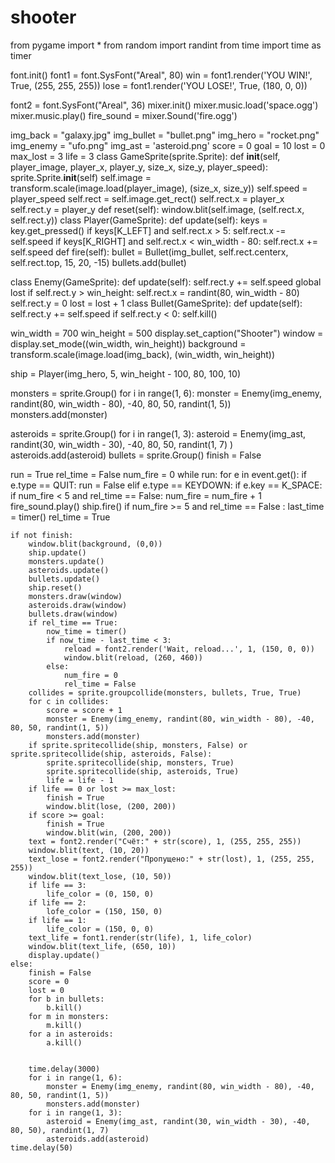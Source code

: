 # shooter
from pygame import *
from random import randint
from time import time as timer

font.init()
font1 = font.SysFont("Areal", 80)
win = font1.render('YOU WIN!', True, (255, 255, 255))
lose = font1.render('YOU LOSE!', True, (180, 0, 0))

font2 = font.SysFont("Areal", 36)
mixer.init()
mixer.music.load('space.ogg')
mixer.music.play()
fire_sound = mixer.Sound('fire.ogg')

img_back = "galaxy.jpg"
img_bullet = "bullet.png"
img_hero = "rocket.png"
img_enemy = "ufo.png"
img_ast = 'asteroid.png'
score = 0
goal = 10
lost = 0
max_lost = 3
life = 3
class GameSprite(sprite.Sprite):
    def __init__(self, player_image, player_x, player_y, size_x, size_y, player_speed):
        sprite.Sprite.__init__(self)
        self.image = transform.scale(image.load(player_image), (size_x, size_y))
        self.speed = player_speed
        self.rect = self.image.get_rect()
        self.rect.x = player_x
        self.rect.y = player_y
    def reset(self):
        window.blit(self.image, (self.rect.x, self.rect.y))
class Player(GameSprite):
    def update(self):
        keys = key.get_pressed()
        if keys[K_LEFT] and self.rect.x > 5:
            self.rect.x -= self.speed
        if keys[K_RIGHT] and self.rect.x < win_width - 80:
            self.rect.x += self.speed
    def fire(self):
        bullet = Bullet(img_bullet, self.rect.centerx, self.rect.top, 15, 20, -15)
        bullets.add(bullet)

class Enemy(GameSprite):
    def update(self):
        self.rect.y += self.speed
        global lost
        if self.rect.y > win_height:
            self.rect.x = randint(80, win_width - 80)
            self.rect.y = 0
            lost = lost + 1
class Bullet(GameSprite):
    def update(self):
        self.rect.y += self.speed
        if self.rect.y < 0:
            self.kill()

win_width = 700
win_height = 500
display.set_caption("Shooter")
window = display.set_mode((win_width, win_height))
background = transform.scale(image.load(img_back), (win_width, win_height))

ship = Player(img_hero, 5, win_height - 100, 80, 100, 10)

monsters = sprite.Group()
for i in range(1, 6):
    monster = Enemy(img_enemy, randint(80, win_width - 80), -40, 80, 50, randint(1, 5))
    monsters.add(monster)

asteroids = sprite.Group()
for i in range(1, 3):
    asteroid = Enemy(img_ast, randint(30, win_width - 30), -40, 80, 50, randint(1, 7) )
    asteroids.add(asteroid)
bullets = sprite.Group()
finish = False

run = True
rel_time = False
num_fire = 0 
while run:
    for e in event.get():
        if e.type == QUIT:
            run = False
        elif e.type == KEYDOWN:
            if e.key == K_SPACE:
                if num_fire < 5 and rel_time == False:
                    num_fire = num_fire + 1
                    fire_sound.play()
                    ship.fire()
                if num_fire >= 5 and rel_time == False :
                    last_time = timer()
                    rel_time = True
                
    if not finish:
        window.blit(background, (0,0))
        ship.update()
        monsters.update()
        asteroids.update()
        bullets.update()
        ship.reset()
        monsters.draw(window)
        asteroids.draw(window)
        bullets.draw(window)
        if rel_time == True:
            now_time = timer()
            if now_time - last_time < 3:
                reload = font2.render('Wait, reload...', 1, (150, 0, 0))
                window.blit(reload, (260, 460))
            else:
                num_fire = 0
                rel_time = False
        collides = sprite.groupcollide(monsters, bullets, True, True)
        for c in collides:
            score = score + 1
            monster = Enemy(img_enemy, randint(80, win_width - 80), -40, 80, 50, randint(1, 5))
            monsters.add(monster)
        if sprite.spritecollide(ship, monsters, False) or sprite.spritecollide(ship, asteroids, False):
            sprite.spritecollide(ship, monsters, True)
            sprite.spritecollide(ship, asteroids, True)
            life = life - 1
        if life == 0 or lost >= max_lost:
            finish = True
            window.blit(lose, (200, 200))
        if score >= goal:
            finish = True
            window.blit(win, (200, 200))
        text = font2.render("Счёт:" + str(score), 1, (255, 255, 255))
        window.blit(text, (10, 20))
        text_lose = font2.render("Пропущено:" + str(lost), 1, (255, 255, 255))
        window.blit(text_lose, (10, 50))
        if life == 3:
            life_color = (0, 150, 0)
        if life == 2:
            lofe_color = (150, 150, 0)
        if life == 1:
            life_color = (150, 0, 0)
        text_life = font1.render(str(life), 1, life_color)
        window.blit(text_life, (650, 10))
        display.update()
    else:
        finish = False
        score = 0
        lost = 0
        for b in bullets:
            b.kill()
        for m in monsters:
            m.kill()
        for a in asteroids:
            a.kill()


        time.delay(3000)
        for i in range(1, 6):
            monster = Enemy(img_enemy, randint(80, win_width - 80), -40, 80, 50, randint(1, 5))
            monsters.add(monster)
        for i in range(1, 3):
            asteroid = Enemy(img_ast, randint(30, win_width - 30), -40, 80, 50), randint(1, 7)
            asteroids.add(asteroid)
    time.delay(50)
